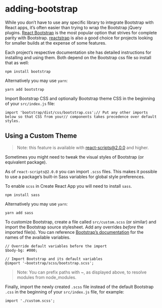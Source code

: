 # adding-bootstrap

While you don’t have to use any specific library to integrate Bootstrap with React apps, it’s often easier than trying to wrap the Bootstrap jQuery plugins. [React Bootstrap](https://react-bootstrap.netlify.com/) is the most popular option that strives for complete parity with Bootstrap. [reactstrap](https://reactstrap.github.io/) is also a good choice for projects looking for smaller builds at the expense of some features.

Each project’s respective documentation site has detailed instructions for installing and using them. Both depend on the Bootstrap css file so install that as well:

```
npm install bootstrap
```

Alternatively you may use `yarn`:

```
yarn add bootstrap
```

Import Bootstrap CSS and optionally Bootstrap theme CSS in the beginning of your `src/index.js` file:

```
import 'bootstrap/dist/css/bootstrap.css';// Put any other imports below so that CSS from your// components takes precedence over default styles.
```

## Using a Custom Theme

> Note: this feature is available with react-scripts@2.0.0 and higher.

Sometimes you might need to tweak the visual styles of Bootstrap (or equivalent package).

As of `react-scripts@2.0.0` you can import `.scss` files. This makes it possible to use a package’s built-in Sass variables for global style preferences.

To enable `scss` in Create React App you will need to install `sass`.

```
npm install sass
```

Alternatively you may use `yarn`:

```
yarn add sass
```

To customize Bootstrap, create a file called `src/custom.scss` (or similar) and import the Bootstrap source stylesheet. Add any overrides *before* the imported file(s). You can reference [Bootstrap’s documentation](https://getbootstrap.com/docs/4.6/getting-started/theming/#variable-defaults) for the names of the available variables.

```
// Override default variables before the import
$body-bg: #000;

// Import Bootstrap and its default variables
@import '~bootstrap/scss/bootstrap.scss';
```

> Note: You can prefix paths with ~, as displayed above, to resolve modules from node_modules.

Finally, import the newly created `.scss` file instead of the default Bootstrap `.css` in the beginning of your `src/index.js` file, for example:

```
import './custom.scss';
```
